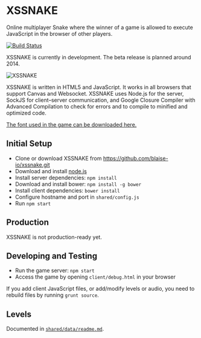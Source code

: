 # XSSNAKE

Online multiplayer Snake where the winner of a game is allowed to execute
JavaScript in the browser of other players.

[![Build Status](https://travis-ci.org/blaise-io/xssnake.png?branch=master)](https://travis-ci.org/blaise-io/xssnake)

XSSNAKE is currently in development. The beta release is planned around 2014.

![XSSNAKE](http://i.imgur.com/h4BTxp1.png)

XSSNAKE is written in HTML5 and JavaScript. It works in all browsers that
support Canvas and Websocket. XSSNAKE uses Node.js for the server,
SockJS for client–server communication, and Google Closure Compiler with
Advanced Compilation to check for errors and to compile to minified and
optimized code.

[The font used in the game can be downloaded here.](http://fontstruct.com/fontstructions/show/xssnake)

## Initial Setup

 * Clone or download XSSNAKE from https://github.com/blaise-io/xssnake.git
 * Download and install [node.js](http://nodejs.org/)
 * Install server dependencies: `npm install`
 * Download and install bower: `npm install -g bower`
 * Install client dependencies: `bower install`
 * Configure hostname and port in `shared/config.js`
 * Run `npm start`

## Production

XSSNAKE is not production-ready yet.

## Developing and Testing

 * Run the game server: `npm start`
 * Access the game by opening `client/debug.html` in your browser

If you add client JavaScript files, or add/modify levels or audio, you need
to rebuild files by running `grunt source`.

## Levels

Documented in [`shared/data/readme.md`](shared/data/readme.md).
